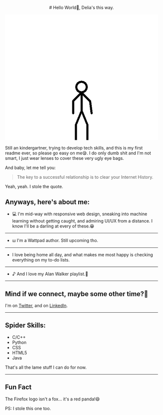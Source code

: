 <p align="center"> # Hello World👋, Delia's this way. </p>
<p align="center">
  <img src="https://github.com/de-lia/de-lia/blob/main/Hello_To_You.gif" alt="hello animated">
 </p>
  
   
Still an kindergartner, trying to develop tech skills, and this is my first readme ever, so please go easy on me😪. I do only dumb shit and I'm not smart, I just wear lenses to cover these very ugly eye bags.

And baby, let me tell you:

> The key to a successful relationship is to clear your Internet History.

Yeah, yeah. I stole the quote.

## Anyways, here's about me:
* 💻 I'm mid-way with responsive web design, sneaking into machine learning without getting caught, and admiring UI/UX from a distance. I know I'll be a darling at every of these.😁
*********************
* ꟺ I'm a Wattpad author. Still upcoming tho.
*********************
* I love being home all day, and what makes me most happy is checking everything on my to-do lists.
*********************
* ♪ And I love my Alan Walker playlist.💆
***************

## Mind if we connect, maybe some other time?💁
I'm on [Twitter](https://twitter.com/delia_ayoko), and on [LinkedIn](https://www.linkedin.com/in/delia-ayoko-725469226/).
**************************
## Spider Skills:
* C/C++
* Python
* CSS
* HTML5
* Java

That's all the lame stuff I can do for now.
******
## Fun Fact
The Firefox logo isn't a fox… it's a red panda!😄

  PS: I stole this one too.
